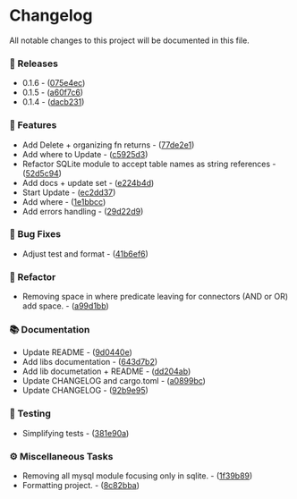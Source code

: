 # Changelog

All notable changes to this project will be documented in this file.


### 📢 Releases

- 0.1.6 - ([075e4ec](https://github.com/lumus-team/lumus-sql-builder/commit/075e4ecefb66f141e992487aeb183721a72eaa54))
- 0.1.5 - ([a60f7c6](https://github.com/lumus-team/lumus-sql-builder/commit/a60f7c638ca0ea5c9d9eaad67f396859eae189fd))
- 0.1.4 - ([dacb231](https://github.com/lumus-team/lumus-sql-builder/commit/dacb2317affc283648f20ce863b7400a4a9ed51f))

### 🚀 Features

- Add Delete + organizing fn returns - ([77de2e1](https://github.com/lumus-team/lumus-sql-builder/commit/77de2e1965b05e7df373c693a554f2a9a341c179))
- Add where to Update - ([c5925d3](https://github.com/lumus-team/lumus-sql-builder/commit/c5925d340bfa86133a79a960d98c3425c0973afc))
- Refactor SQLite module to accept table names as string references - ([52d5c94](https://github.com/lumus-team/lumus-sql-builder/commit/52d5c943591cc72968a12083dd6c19bf04d944a3))
- Add docs + update set - ([e224b4d](https://github.com/lumus-team/lumus-sql-builder/commit/e224b4d1f4eaac9cf8fa8cbb06cd877d82d84cf8))
- Start Update - ([ec2dd37](https://github.com/lumus-team/lumus-sql-builder/commit/ec2dd3741a5f2d7c1211c0e0300eee4ccec4e07e))
- Add where - ([1e1bbcc](https://github.com/lumus-team/lumus-sql-builder/commit/1e1bbcc24268a6fd0fac050b70d476bf780c3e1d))
- Add errors handling - ([29d22d9](https://github.com/lumus-team/lumus-sql-builder/commit/29d22d9a62badcd8b42910482f8144e66f9c0846))

### 🐛 Bug Fixes

- Adjust test and format - ([41b6ef6](https://github.com/lumus-team/lumus-sql-builder/commit/41b6ef6105c4dc9c83b69610ad1893d0269c488c))

### 🚜 Refactor

- Removing space in where predicate leaving for connectors (AND or OR) add space. - ([a99d1bb](https://github.com/lumus-team/lumus-sql-builder/commit/a99d1bb8f7b41607a4c44b48f674ec0d370d64ed))

### 📚 Documentation

- Update README - ([9d0440e](https://github.com/lumus-team/lumus-sql-builder/commit/9d0440ec59b4e392ca345de37fa50db7b36a9da9))
- Add libs documentation - ([643d7b2](https://github.com/lumus-team/lumus-sql-builder/commit/643d7b26decb976e13914d2fa7d5b447fcf6f49e))
- Add lib documetation + README - ([dd204ab](https://github.com/lumus-team/lumus-sql-builder/commit/dd204ab219d99c4ad563bfb60c196e3a5d493fd0))
- Update CHANGELOG and cargo.toml - ([a0899bc](https://github.com/lumus-team/lumus-sql-builder/commit/a0899bc07bdd86932c01aa31865cb9e0ceedb7b1))
- Update CHANGELOG - ([92b9e95](https://github.com/lumus-team/lumus-sql-builder/commit/92b9e952ebfad5e88919157ca3ba36f6a8e97aa6))

### 🧪 Testing

- Simplifying tests - ([381e90a](https://github.com/lumus-team/lumus-sql-builder/commit/381e90a28dcfc38adfe9e8fdc577b8f4213d1707))

### ⚙️ Miscellaneous Tasks

- Removing all mysql module focusing only in sqlite. - ([1f39b89](https://github.com/lumus-team/lumus-sql-builder/commit/1f39b8923924e8127a7061d9a3ea768444f88bf9))
- Formatting project. - ([8c82bba](https://github.com/lumus-team/lumus-sql-builder/commit/8c82bba4c92f8408c8a1b20f683b1455b93754c3))

<!-- generated by git-cliff -->
